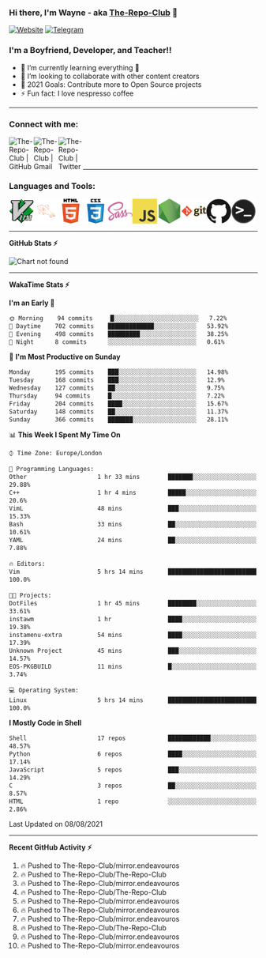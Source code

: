 ### Hi there, I'm Wayne - aka [The-Repo-Club][website] 👋

[![Website](https://img.shields.io/website?label=github.com/The-Repo-Club/&color=orange&style=flat-square&url=https://github.com/The-Repo-Club/)][website]
[![Telegram](https://img.shields.io/badge/Chat%20on-Telegram-orange.svg?color=orange&logo=telegram&style=flat-square)][telegram]

### I'm a Boyfriend, Developer, and Teacher!!

- 🌱 I’m currently learning everything 🤣
- 👯 I’m looking to collaborate with other content creators
- 🥅 2021 Goals: Contribute more to Open Source projects
- ⚡ Fun fact: I love nespresso coffee

---
### Connect with me:

[<img align="left" alt="The-Repo-Club | GitHub" width="50px" src="https://cdn.jsdelivr.net/npm/simple-icons@v3/icons/github.svg" />][website]
[<img align="left" alt="The-Repo-Club | Gmail" width="50px" src="https://cdn.jsdelivr.net/npm/simple-icons@v3/icons/gmail.svg" />][email]
[<img align="left" alt="The-Repo-Club | Twitter" width="50px" src="https://cdn.jsdelivr.net/npm/simple-icons@v3/icons/telegram.svg" />][telegram]

[website]: https://github.com/The-Repo-Club/
[email]: mailto:wayne6324@gmail.com
[telegram]: https://t.me/TheRepoClub

<br />
<br />
<br />

---
### Languages and Tools:

<img align="left" alt="Vim" width="50px" src="https://raw.githubusercontent.com/github/explore/80688e429a7d4ef2fca1e82350fe8e3517d3494d/topics/vim/vim.png" />
<img align="left" alt="Fish" width="50px" src="https://raw.githubusercontent.com/github/explore/80688e429a7d4ef2fca1e82350fe8e3517d3494d/topics/fish/fish.png" />
<img align="left" alt="HTML5" width="50px" src="https://raw.githubusercontent.com/github/explore/80688e429a7d4ef2fca1e82350fe8e3517d3494d/topics/html/html.png" />
<img align="left" alt="CSS3" width="50px" src="https://raw.githubusercontent.com/github/explore/80688e429a7d4ef2fca1e82350fe8e3517d3494d/topics/css/css.png" />
<img align="left" alt="Sass" width="50px" src="https://raw.githubusercontent.com/github/explore/80688e429a7d4ef2fca1e82350fe8e3517d3494d/topics/sass/sass.png" />
<img align="left" alt="JavaScript" width="50px" src="https://raw.githubusercontent.com/github/explore/80688e429a7d4ef2fca1e82350fe8e3517d3494d/topics/javascript/javascript.png" />
<img align="left" alt="Node.js" width="50px" src="https://raw.githubusercontent.com/github/explore/80688e429a7d4ef2fca1e82350fe8e3517d3494d/topics/nodejs/nodejs.png" />
<img align="left" alt="Git" width="50px" src="https://raw.githubusercontent.com/github/explore/80688e429a7d4ef2fca1e82350fe8e3517d3494d/topics/git/git.png" />
<img align="left" alt="GitHub" width="50px" src="https://raw.githubusercontent.com/github/explore/78df643247d429f6cc873026c0622819ad797942/topics/github/github.png" />
<img align="left" alt="Terminal" width="50px" src="https://raw.githubusercontent.com/github/explore/80688e429a7d4ef2fca1e82350fe8e3517d3494d/topics/terminal/terminal.png" />

<br />
<br />
<br />

---

**GitHub Stats ⚡**

![Chart not found](https://github-readme-stats.vercel.app/api?username=The-Repo-Club&theme=tokyonight&show_icons=true&count_private=true&hide_border=true&include_all_commits=true&custom_title=The-Repo-Club%27s+GitHub+Stats)


---

**WakaTime Stats ⚡**

<!--START_SECTION:waka-->
**I'm an Early 🐤** 

```text
🌞 Morning    94 commits     █░░░░░░░░░░░░░░░░░░░░░░░░   7.22% 
🌆 Daytime    702 commits    █████████████░░░░░░░░░░░░   53.92% 
🌃 Evening    498 commits    █████████░░░░░░░░░░░░░░░░   38.25% 
🌙 Night      8 commits      ░░░░░░░░░░░░░░░░░░░░░░░░░   0.61%

```
📅 **I'm Most Productive on Sunday** 

```text
Monday       195 commits    ███░░░░░░░░░░░░░░░░░░░░░░   14.98% 
Tuesday      168 commits    ███░░░░░░░░░░░░░░░░░░░░░░   12.9% 
Wednesday    127 commits    ██░░░░░░░░░░░░░░░░░░░░░░░   9.75% 
Thursday     94 commits     █░░░░░░░░░░░░░░░░░░░░░░░░   7.22% 
Friday       204 commits    ████░░░░░░░░░░░░░░░░░░░░░   15.67% 
Saturday     148 commits    ██░░░░░░░░░░░░░░░░░░░░░░░   11.37% 
Sunday       366 commits    ███████░░░░░░░░░░░░░░░░░░   28.11%

```


📊 **This Week I Spent My Time On** 

```text
⌚︎ Time Zone: Europe/London

💬 Programming Languages: 
Other                    1 hr 33 mins        ███████░░░░░░░░░░░░░░░░░░   29.88% 
C++                      1 hr 4 mins         █████░░░░░░░░░░░░░░░░░░░░   20.6% 
VimL                     48 mins             ███░░░░░░░░░░░░░░░░░░░░░░   15.33% 
Bash                     33 mins             ██░░░░░░░░░░░░░░░░░░░░░░░   10.61% 
YAML                     24 mins             ██░░░░░░░░░░░░░░░░░░░░░░░   7.88%

🔥 Editors: 
Vim                      5 hrs 14 mins       █████████████████████████   100.0%

🐱‍💻 Projects: 
DotFiles                 1 hr 45 mins        ████████░░░░░░░░░░░░░░░░░   33.61% 
instawm                  1 hr                ████░░░░░░░░░░░░░░░░░░░░░   19.38% 
instamenu-extra          54 mins             ████░░░░░░░░░░░░░░░░░░░░░   17.39% 
Unknown Project          45 mins             ███░░░░░░░░░░░░░░░░░░░░░░   14.57% 
EOS-PKGBUILD             11 mins             █░░░░░░░░░░░░░░░░░░░░░░░░   3.74%

💻 Operating System: 
Linux                    5 hrs 14 mins       █████████████████████████   100.0%

```

**I Mostly Code in Shell** 

```text
Shell                    17 repos            ████████████░░░░░░░░░░░░░   48.57% 
Python                   6 repos             ████░░░░░░░░░░░░░░░░░░░░░   17.14% 
JavaScript               5 repos             ███░░░░░░░░░░░░░░░░░░░░░░   14.29% 
C                        3 repos             ██░░░░░░░░░░░░░░░░░░░░░░░   8.57% 
HTML                     1 repo              ░░░░░░░░░░░░░░░░░░░░░░░░░   2.86%

```



 Last Updated on 08/08/2021
<!--END_SECTION:waka-->

---

**Recent GitHub Activity :zap:**

<!--START_SECTION:activity-->
1. 🔥 Pushed to The-Repo-Club/mirror.endeavouros
2. 🔥 Pushed to The-Repo-Club/The-Repo-Club
3. 🔥 Pushed to The-Repo-Club/mirror.endeavouros
4. 🔥 Pushed to The-Repo-Club/The-Repo-Club
5. 🔥 Pushed to The-Repo-Club/mirror.endeavouros
6. 🔥 Pushed to The-Repo-Club/mirror.endeavouros
7. 🔥 Pushed to The-Repo-Club/mirror.endeavouros
8. 🔥 Pushed to The-Repo-Club/The-Repo-Club
9. 🔥 Pushed to The-Repo-Club/mirror.endeavouros
10. 🔥 Pushed to The-Repo-Club/mirror.endeavouros
<!--END_SECTION:activity-->
